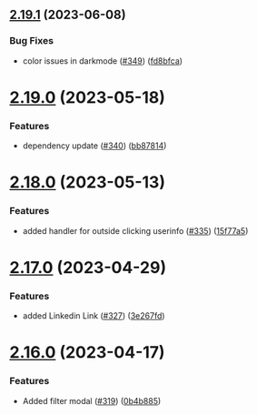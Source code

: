 ## [2.19.1](https://github.com/EddieHubCommunity/good-first-issue-finder/compare/v2.19.0...v2.19.1) (2023-06-08)


### Bug Fixes

* color issues in darkmode ([#349](https://github.com/EddieHubCommunity/good-first-issue-finder/issues/349)) ([fd8bfca](https://github.com/EddieHubCommunity/good-first-issue-finder/commit/fd8bfca5ec4176495ced79ff19a92d3db39fa063))



# [2.19.0](https://github.com/EddieHubCommunity/good-first-issue-finder/compare/v2.18.0...v2.19.0) (2023-05-18)


### Features

* dependency update ([#340](https://github.com/EddieHubCommunity/good-first-issue-finder/issues/340)) ([bb87814](https://github.com/EddieHubCommunity/good-first-issue-finder/commit/bb87814cb9b745e44414174890c8bc69264954a5))



# [2.18.0](https://github.com/EddieHubCommunity/good-first-issue-finder/compare/v2.17.0...v2.18.0) (2023-05-13)


### Features

* added handler for outside clicking userinfo ([#335](https://github.com/EddieHubCommunity/good-first-issue-finder/issues/335)) ([15f77a5](https://github.com/EddieHubCommunity/good-first-issue-finder/commit/15f77a5d2a091e593b898ded919c65181d4ac08a))



# [2.17.0](https://github.com/EddieHubCommunity/good-first-issue-finder/compare/v2.16.0...v2.17.0) (2023-04-29)


### Features

* added Linkedin Link ([#327](https://github.com/EddieHubCommunity/good-first-issue-finder/issues/327)) ([3e267fd](https://github.com/EddieHubCommunity/good-first-issue-finder/commit/3e267fd007519c6be36c28e0a5623d3964c38192))



# [2.16.0](https://github.com/EddieHubCommunity/good-first-issue-finder/compare/v2.15.7...v2.16.0) (2023-04-17)


### Features

* Added filter modal ([#319](https://github.com/EddieHubCommunity/good-first-issue-finder/issues/319)) ([0b4b885](https://github.com/EddieHubCommunity/good-first-issue-finder/commit/0b4b885e943ff98229160fb5fc06143d66d91c57))



